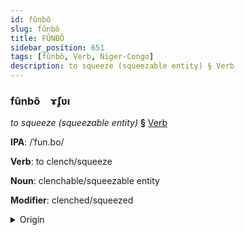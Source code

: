 ```yaml
---
id: fûnbô
slug: fûnbô
title: FÛNBÔ
sidebar_position: 651
tags: [fûnbô, Verb, Niger-Congo]
description: to squeeze (squeezable entity) § Verb
---
```


### fûnbô&emsp;<span kind="abugida">ɤ̃ʄʋı</span>

*to squeeze (squeezable entity)* **§** [Verb](../../tags/Verb)

**IPA**: /ˈfun.bo/

**Verb**: to clench/squeeze

**Noun**: clenchable/squeezable entity

**Modifier**: clenched/squeezed

<details>
    <summary>Origin</summary>
    Yoruba fún pọ̀ [fũpɔ̄]<br/>
    <em>Niger-Congo Language Family</em>
</details>